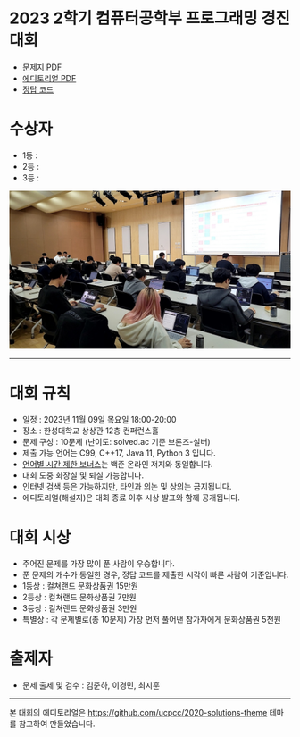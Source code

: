 # 2023 2학기 컴퓨터공학부 프로그래밍 경진대회

- [문제지 PDF](docs/문제지.pdf)
- [에디토리얼 PDF](docs/HSUPC_2023_2_editorial.pdf)
- [정답 코드](https://github.com/HSU-CSE/hsupc-2023-2/tree/main/solutions)

# 수상자
- 1등 : 
- 2등 : 
- 3등 : 

![image](/assets/image.png)

---

# 대회 규칙

- 일정 : 2023년 11월 09일 목요일 18:00-20:00
- 장소 : 한성대학교 상상관 12층 컨퍼런스홀
- 문제 구성 : 10문제 (난이도: solved.ac 기준 브론즈-실버)
- 제출 가능 언어는 C99, C++17, Java 11, Python 3 입니다.
- [언어별 시간 제한 보너스](https://help.acmicpc.net/language/info)는 백준 온라인 저지와 동일합니다.
- 대회 도중 화장실 및 퇴실 가능합니다.
- 인터넷 검색 등은 가능하지만, 타인과 의논 및 상의는 금지됩니다.
- 에디토리얼(해설지)은 대회 종료 이후 시상 발표와 함께 공개됩니다.

# 대회 시상

- 주어진 문제를 가장 많이 푼 사람이 우승합니다.
- 푼 문제의 개수가 동일한 경우, 정답 코드를 제출한 시각이 빠른 사람이 기준입니다.
- 1등상 : 컬쳐랜드 문화상품권 15만원
- 2등상 : 컬쳐랜드 문화상품권 7만원
- 3등상 : 컬쳐랜드 문화상품권 3만원
- 특별상 : 각 문제별로(총 10문제) 가장 먼저 풀어낸 참가자에게 문화상품권 5천원

# 출제자

- 문제 출제 및 검수 : 김준하, 이경민, 최지훈

---

본 대회의 에디토리얼은 https://github.com/ucpcc/2020-solutions-theme 테마를 참고하여 만들었습니다.
